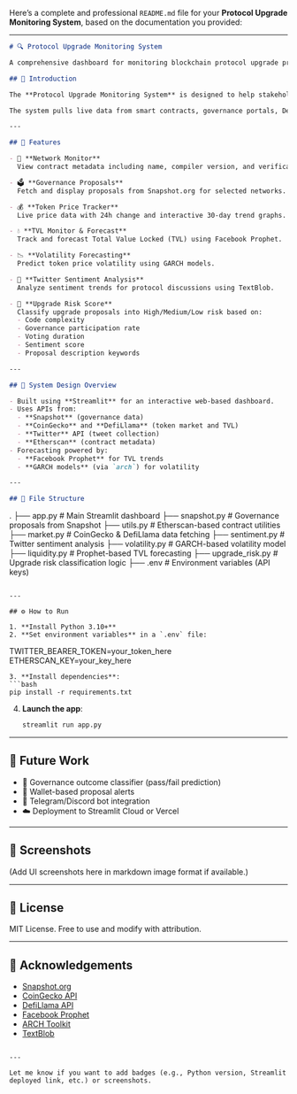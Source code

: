 Here’s a complete and professional `README.md` file for your **Protocol Upgrade Monitoring System**, based on the documentation you provided:

---

```markdown
# 🔍 Protocol Upgrade Monitoring System

A comprehensive dashboard for monitoring blockchain protocol upgrade proposals, forecasting risks, and extracting real-time metrics across governance, sentiment, and market data.

## 📌 Introduction

The **Protocol Upgrade Monitoring System** is designed to help stakeholders—developers, DAO members, researchers, and token holders—analyze and interpret governance proposals and evaluate potential risks associated with protocol upgrades.

The system pulls live data from smart contracts, governance portals, DeFi platforms, and social media to provide a unified view of token metrics, sentiment, and upgrade risk scores.

---

## 🚀 Features

- 📡 **Network Monitor**  
  View contract metadata including name, compiler version, and verification status.

- 🗳️ **Governance Proposals**  
  Fetch and display proposals from Snapshot.org for selected networks.

- 💰 **Token Price Tracker**  
  Live price data with 24h change and interactive 30-day trend graphs.

- 💧 **TVL Monitor & Forecast**  
  Track and forecast Total Value Locked (TVL) using Facebook Prophet.

- 📉 **Volatility Forecasting**  
  Predict token price volatility using GARCH models.

- 💬 **Twitter Sentiment Analysis**  
  Analyze sentiment trends for protocol discussions using TextBlob.

- 🚨 **Upgrade Risk Score**  
  Classify upgrade proposals into High/Medium/Low risk based on:
  - Code complexity  
  - Governance participation rate  
  - Voting duration  
  - Sentiment score  
  - Proposal description keywords  

---

## 🧠 System Design Overview

- Built using **Streamlit** for an interactive web-based dashboard.
- Uses APIs from:
  - **Snapshot** (governance data)
  - **CoinGecko** and **DefiLlama** (token market and TVL)
  - **Twitter** API (tweet collection)
  - **Etherscan** (contract metadata)
- Forecasting powered by:
  - **Facebook Prophet** for TVL trends  
  - **GARCH models** (via `arch`) for volatility

---

## 📁 File Structure

```

.
├── app.py               # Main Streamlit dashboard
├── snapshot.py          # Governance proposals from Snapshot
├── utils.py             # Etherscan-based contract utilities
├── market.py            # CoinGecko & DefiLlama data fetching
├── sentiment.py         # Twitter sentiment analysis
├── volatility.py        # GARCH-based volatility model
├── liquidity.py         # Prophet-based TVL forecasting
├── upgrade\_risk.py      # Upgrade risk classification logic
├── .env                 # Environment variables (API keys)

```

---

## ⚙️ How to Run

1. **Install Python 3.10+**
2. **Set environment variables** in a `.env` file:
```

TWITTER\_BEARER\_TOKEN=your\_token\_here
ETHERSCAN\_KEY=your\_key\_here

````
3. **Install dependencies**:
```bash
pip install -r requirements.txt
````

4. **Launch the app**:

   ```bash
   streamlit run app.py
   ```

---

## 🌱 Future Work

* 🧠 Governance outcome classifier (pass/fail prediction)
* 🔔 Wallet-based proposal alerts
* 🤖 Telegram/Discord bot integration
* ☁️ Deployment to Streamlit Cloud or Vercel

---

## 📸 Screenshots

(Add UI screenshots here in markdown image format if available.)

---

## 📄 License

MIT License. Free to use and modify with attribution.

---

## 🙌 Acknowledgements

* [Snapshot.org](https://snapshot.org)
* [CoinGecko API](https://www.coingecko.com/en/api)
* [DefiLlama API](https://defillama.com)
* [Facebook Prophet](https://facebook.github.io/prophet/)
* [ARCH Toolkit](https://arch.readthedocs.io/)
* [TextBlob](https://textblob.readthedocs.io/en/dev/)

```

---

Let me know if you want to add badges (e.g., Python version, Streamlit deployed link, etc.) or screenshots.
```
